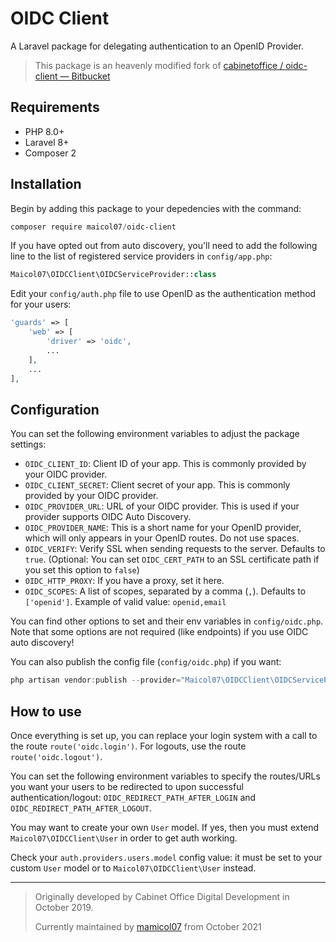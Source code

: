 # OIDC Client

A Laravel package for delegating authentication to an OpenID Provider.

> This package is an heavenly modified fork of [cabinetoffice / oidc-client — Bitbucket](https://bitbucket.org/cabinetoffice/oidc-client)

## Requirements

- PHP 8.0+
- Laravel 8+
- Composer 2

## Installation

Begin by adding this package to your depedencies with the command:

```powershell
composer require maicol07/oidc-client
```

If you have opted out from auto discovery, you'll need to add the following line to the list of registered service
providers in `config/app.php`:

```php
Maicol07\OIDCClient\OIDCServiceProvider::class
```

Edit your `config/auth.php` file to use OpenID as the authentication method for your users:

```php
'guards' => [
    'web' => [
        'driver' => 'oidc',
        ...
    ],
    ...
],
```

## Configuration

You can set the following environment variables to adjust the package settings:

- `OIDC_CLIENT_ID`: Client ID of your app. This is commonly provided by your OIDC provider.
- `OIDC_CLIENT_SECRET`: Client secret of your app. This is commonly provided by your OIDC provider.
- `OIDC_PROVIDER_URL`: URL of your OIDC provider. This is used if your provider supports OIDC Auto Discovery.
- `OIDC_PROVIDER_NAME`: This is a short name for your OpenID provider, which will only appears in your OpenID routes. Do
  not use spaces.
- `OIDC_VERIFY`: Verify SSL when sending requests to the server. Defaults to `true`. (Optional: You can
  set `OIDC_CERT_PATH` to an SSL certificate path if you set this option to `false`)
- `OIDC_HTTP_PROXY`: If you have a proxy, set it here.
- `OIDC_SCOPES`: A list of scopes, separated by a comma (`,`). Defaults to `['openid']`. Example of valid
  value: `openid,email`

You can find other options to set and their env variables in `config/oidc.php`. Note that some options are not
required (like endpoints) if you use OIDC auto discovery!

You can also publish the config file (`config/oidc.php`) if you want:

```powershell
php artisan vendor:publish --provider="Maicol07\OIDCClient\OIDCServiceProvider"
```

## How to use

Once everything is set up, you can replace your login system with a call to the route `route('oidc.login')`. For
logouts, use the route `route('oidc.logout')`.

You can set the following environment variables to specify the routes/URLs you want your users to be redirected to upon
successful authentication/logout: `OIDC_REDIRECT_PATH_AFTER_LOGIN` and `OIDC_REDIRECT_PATH_AFTER_LOGOUT`.

You may want to create your own `User` model. If yes, then you must extend `Maicol07\OIDCClient\User` in order to get
auth working.

Check your `auth.providers.users.model` config value: it must be set to your custom `User` model or
to `Maicol07\OIDCClient\User` instead.

---

> Originally developed by Cabinet Office Digital Development in October 2019.
>
> Currently maintained by [mamicol07](https://maicol07.it) from October 2021
